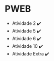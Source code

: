 # PWEB
  * Atividade 2 :heavy_check_mark:
  * Atividade 5 :heavy_check_mark:
  * Atividade 6 :heavy_check_mark:
  * Atividade 10 :heavy_check_mark:
  * Atividade Extra :heavy_check_mark:

